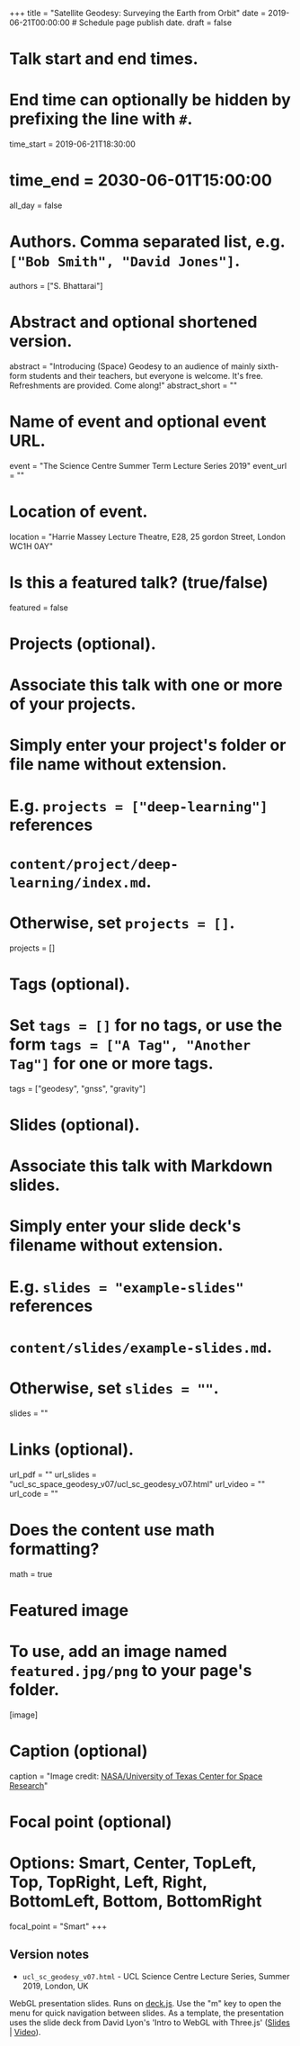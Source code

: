 +++
title = "Satellite Geodesy: Surveying the Earth from Orbit"
date = 2019-06-21T00:00:00  # Schedule page publish date.
draft = false

# Talk start and end times.
#   End time can optionally be hidden by prefixing the line with `#`.
time_start = 2019-06-21T18:30:00
# time_end = 2030-06-01T15:00:00
all_day = false

# Authors. Comma separated list, e.g. `["Bob Smith", "David Jones"]`.
authors = ["S. Bhattarai"]

# Abstract and optional shortened version.
abstract = "Introducing (Space) Geodesy to an audience of mainly sixth-form students and their teachers, but everyone is welcome. It's free. Refreshments are provided. Come along!"
abstract_short = ""

# Name of event and optional event URL.
event = "The Science Centre Summer Term Lecture Series 2019"
event_url = ""

# Location of event.
location = "Harrie Massey Lecture Theatre, E28, 25 gordon Street, London WC1H 0AY"

# Is this a featured talk? (true/false)
featured = false

# Projects (optional).
#   Associate this talk with one or more of your projects.
#   Simply enter your project's folder or file name without extension.
#   E.g. `projects = ["deep-learning"]` references 
#   `content/project/deep-learning/index.md`.
#   Otherwise, set `projects = []`.
projects = []

# Tags (optional).
#   Set `tags = []` for no tags, or use the form `tags = ["A Tag", "Another Tag"]` for one or more tags.
tags = ["geodesy", "gnss", "gravity"]

# Slides (optional).
#   Associate this talk with Markdown slides.
#   Simply enter your slide deck's filename without extension.
#   E.g. `slides = "example-slides"` references 
#   `content/slides/example-slides.md`.
#   Otherwise, set `slides = ""`.
slides = ""

# Links (optional).
url_pdf = ""
url_slides = "ucl_sc_space_geodesy_v07/ucl_sc_geodesy_v07.html"
url_video = ""
url_code = ""

# Does the content use math formatting?
math = true

# Featured image
# To use, add an image named `featured.jpg/png` to your page's folder. 
[image]
  # Caption (optional)
  caption = "Image credit: [NASA/University of Texas Center for Space Research](https://appel.nasa.gov/2008/03/01/the-road-to-grace/)"

  # Focal point (optional)
  # Options: Smart, Center, TopLeft, Top, TopRight, Left, Right, BottomLeft, Bottom, BottomRight
  focal_point = "Smart"
+++

Version notes
--------------------------

* `ucl_sc_geodesy_v07.html` - UCL Science Centre Lecture Series, Summer 2019, London, UK 

WebGL presentation slides.
Runs on [deck.js](https://github.com/imakewebthings/deck.js).
Use the "m" key to open the menu for quick navigation between slides. As a template, the presentation uses the slide deck from David Lyon's 'Intro to WebGL with Three.js' ([Slides](http://davidscottlyons.com/threejs-intro) | [Video](https://youtu.be/6eLl8yQnxHQ)).